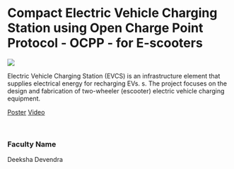 # Compact Electric Vehicle Charging Station using Open Charge Point Protocol - OCPP - for E-scooters

![](https://i.imgur.com/RQYnRMb.png)

Electric Vehicle Charging Station (EVCS) is an infrastructure element that supplies electrical energy for recharging EVs. s. The project focuses on the design and fabrication of two-wheeler (escooter) electric vehicle charging equipment.

[Poster](08.%20Compact%20Electric%20Vehicle%20Charging%20Station%20using%20Open%20Charge%20Point%20Protocol%20-%20OCPP%20-%20for%20E-scooters.pdf)
[Video](https://youtu.be/tP3623IDQ54)

<br>


### Faculty Name

Deeksha Devendra
